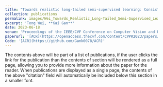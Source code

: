 ```yaml
---
title: "Towards realistic long-tailed semi-supervised learning: Consistency is all you need"
collection: publications
permalink: images/Wei_Towards_Realistic_Long-Tailed_Semi-Supervised_Learning_Consistency_Is_All_You_Need_CVPR_2023_paper.pdf
excerpt: 'Tong Wei, **Kai Gan**'
date: 2023-06-18
venue: 'Proceedings of the IEEE/CVF Conference on Computer Vision and Pattern Recognition (CVPR)'
paperurl: '[ACR](https://openaccess.thecvf.com/content/CVPR2023/papers/Wei_Towards_Realistic_Long-Tailed_Semi-Supervised_Learning_Consistency_Is_All_You_Need_CVPR_2023_paper.pdf)'
Code: '[ACR](https://github.com/Gank0078/ACR)'
---
```


The contents above will be part of a list of publications, if the user clicks the link for the publication than the contents of section will be rendered as a full page, allowing you to provide more information about the paper for the reader. When publications are displayed as a single page, the contents of the above "citation" field will automatically be included below this section in a smaller font.
